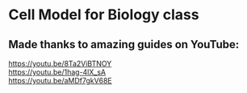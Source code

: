 # Cell Model for Biology class

## Made thanks to amazing guides on YouTube:
https://youtu.be/8Ta2ViBTNOY <br>
https://youtu.be/1hag-4lX_sA <br>
https://youtu.be/aMDf7gkV68E <br>
